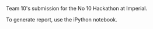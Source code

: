 Team 10's submission for the No 10 Hackathon at Imperial.

To generate report, use the iPython notebook.
